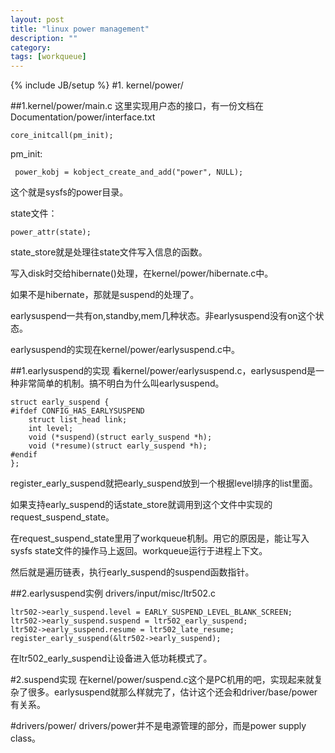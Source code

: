 ```yaml
---
layout: post
title: "linux power management"
description: ""
category: 
tags: [workqueue]
---
```

{% include JB/setup %}
#1.
kernel/power/


##1.kernel/power/main.c
这里实现用户态的接口，有一份文档在Documentation/power/interface.txt

    core_initcall(pm_init);

pm_init:

     power_kobj = kobject_create_and_add("power", NULL);

这个就是sysfs的power目录。

state文件：

    power_attr(state);
    
state_store就是处理往state文件写入信息的函数。

写入disk时交给hibernate()处理，在kernel/power/hibernate.c中。

如果不是hibernate，那就是suspend的处理了。

earlysuspend一共有on,standby,mem几种状态。非earlysuspend没有on这个状态。

earlysuspend的实现在kernel/power/earlysuspend.c中。

##1.earlysuspend的实现
看kernel/power/earlysuspend.c，earlysuspend是一种非常简单的机制。搞不明白为什么叫earlysuspend。

    struct early_suspend {
    #ifdef CONFIG_HAS_EARLYSUSPEND
        struct list_head link;
        int level;
        void (*suspend)(struct early_suspend *h);
        void (*resume)(struct early_suspend *h);
    #endif
    };

register_early_suspend就把early_suspend放到一个根据level排序的list里面。

如果支持early_suspend的话state_store就调用到这个文件中实现的request_suspend_state。

在request_suspend_state里用了workqueue机制。用它的原因是，能让写入sysfs state文件的操作马上返回。workqueue运行于进程上下文。

然后就是遍历链表，执行early_suspend的suspend函数指针。

##2.earlysuspend实例
drivers/input/misc/ltr502.c

    ltr502->early_suspend.level = EARLY_SUSPEND_LEVEL_BLANK_SCREEN;
    ltr502->early_suspend.suspend = ltr502_early_suspend;
    ltr502->early_suspend.resume = ltr502_late_resume;
    register_early_suspend(&ltr502->early_suspend);

在ltr502_early_suspend让设备进入低功耗模式了。

#2.suspend实现
在kernel/power/suspend.c这个是PC机用的吧，实现起来就复杂了很多。earlysuspend就那么样就完了，估计这个还会和driver/base/power有关系。


#drivers/power/
drivers/power并不是电源管理的部分，而是power supply class。
